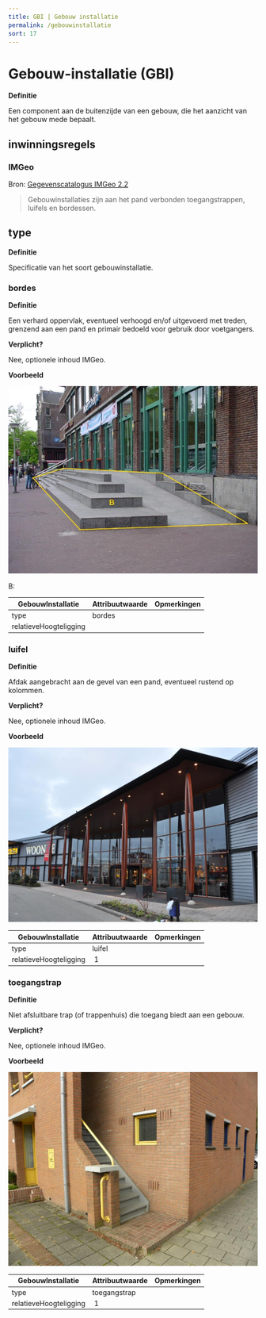 ```yaml
---
title: GBI | Gebouw installatie
permalink: /gebouwinstallatie
sort: 17
---
```


Gebouw-installatie (GBI)
=================

**Definitie**

Een component aan de buitenzijde van een gebouw, die het aanzicht van het gebouw
mede bepaalt.

inwinningsregels
----------------

### IMGeo

Bron: [Gegevenscatalogus IMGeo
2.2](https://docs.geostandaarden.nl/imgeo/catalogus/imgeo/#gebouwinstallatie-1)

>   Gebouwinstallaties zijn aan het pand verbonden toegangstrappen, luifels en
>   bordessen.

type
----

**Definitie**

Specificatie van het soort gebouwinstallatie.

### bordes

**Definitie**

Een verhard oppervlak, eventueel verhoogd en/of uitgevoerd met treden, grenzend
aan een pand en primair bedoeld voor gebruik door voetgangers.

**Verplicht?**

Nee, optionele inhoud IMGeo.

**Voorbeeld**

![](media/4acd1b2725997526980028460e0a443e.jpg)

B:

| **GebouwInstallatie**  | **Attribuutwaarde** | **Opmerkingen** |
|------------------------|---------------------|-----------------|
| type                   | bordes              |                 |
| relatieveHoogteligging |                     |                 |

### luifel

**Definitie**

Afdak aangebracht aan de gevel van een pand, eventueel rustend op kolommen.

**Verplicht?**

Nee, optionele inhoud IMGeo.

**Voorbeeld**

![](media/11f28392e8f650462af6881c53b647ca.jpg)

| **GebouwInstallatie**  | **Attribuutwaarde** | **Opmerkingen** |
|------------------------|---------------------|-----------------|
| type                   | luifel              |                 |
| relatieveHoogteligging |  1                  |                 |

### toegangstrap

**Definitie**

Niet afsluitbare trap (of trappenhuis) die toegang biedt aan een gebouw.

**Verplicht?**

Nee, optionele inhoud IMGeo.

**Voorbeeld**

![](media/21eaf2b20ea822ec132675378dacdad1.jpg)

| **GebouwInstallatie**  | **Attribuutwaarde** | **Opmerkingen** |
|------------------------|---------------------|-----------------|
| type                   | toegangstrap        |                 |
| relatieveHoogteligging |  1                  |                 |
